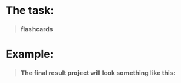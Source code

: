 # The task:
> ### flashcards
# Example:
> ### The final result project will look something like this: